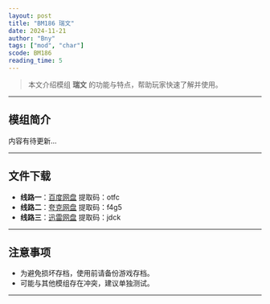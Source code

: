 ```yaml
---
layout: post
title: "BM186 瑞文"
date: 2024-11-21
author: "Bny"
tags: ["mod", "char"]
scode: BM186
reading_time: 5
---
```


> 本文介绍模组 **瑞文** 的功能与特点，帮助玩家快速了解并使用。

---

## 模组简介

内容有待更新...

---


## 文件下载
- **线路一**：[百度网盘](https://pan.baidu.com/s/1rx82MnwTjKvAj5f6zgyJqQ?pwd=otfc)  提取码：otfc  
- **线路二**：[夸克网盘](https://pan.quark.cn/s/2d935b27cd38?pwd=f4g5)  提取码：f4g5  
- **线路三**：[迅雷网盘](https://pan.xunlei.com/s/VOCCbi6YT6HEhQNKwFrSCwDgA1?pwd=jdck)  提取码：jdck  

---

## 注意事项
- 为避免损坏存档，使用前请备份游戏存档。
- 可能与其他模组存在冲突，建议单独测试。

---

